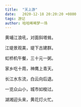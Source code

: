 ```yaml
---
title:  "天上游"
date:   2020-12-18 20:20:20 +0800
tags: 游记
author: 哈哈唏唏梦一场
---
```



黄埔江浪吼，对面斜塔耸。

江堤景观美，堤下古建群。

虹桥机午餐，三十元一粥。

家乡吃十周，神鹰上青天。

长江水东流，白云向后退。

一览众山小，城市如梭过。

湖湘迎头来，黄花灯火忙。